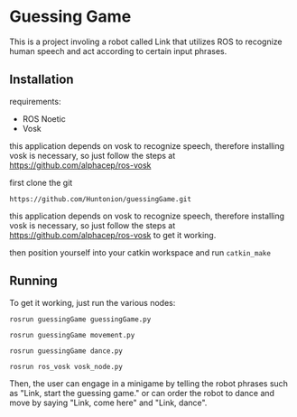 # Guessing Game

This is a project involing a robot called Link that utilizes ROS to recognize human speech and act according to certain input phrases. 

## Installation
requirements:
- ROS Noetic 
- Vosk

this application depends on vosk to recognize speech, therefore installing vosk is necessary, so just follow the steps at https://github.com/alphacep/ros-vosk

first clone the git
```
https://github.com/Huntonion/guessingGame.git
```
this application depends on vosk to recognize speech, therefore installing vosk is necessary, so just follow the steps at https://github.com/alphacep/ros-vosk to get it working.

then position yourself into your catkin workspace and run `catkin_make`

## Running

To get it working, just run the various nodes:

`rosrun guessingGame guessingGame.py`

`rosrun guessingGame movement.py`

`rosrun guessingGame dance.py`

`rosrun ros_vosk vosk_node.py`

Then, the user can engage in a minigame by telling the robot phrases such as "Link, start the guessing game." or can order the robot to dance and move by saying "Link, come here" and "Link, dance".
